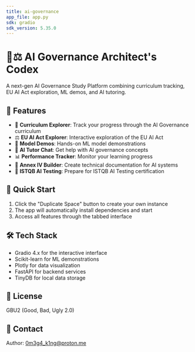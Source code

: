 ```yaml
---
title: ai-governance
app_file: app.py
sdk: gradio
sdk_version: 5.35.0
---
```

# 🧠⚖️ AI Governance Architect's Codex

A next-gen AI Governance Study Platform combining curriculum tracking, EU AI Act exploration, ML demos, and AI tutoring.

## 🌟 Features

- 📖 **Curriculum Explorer**: Track your progress through the AI Governance curriculum
- ⚖️ **EU AI Act Explorer**: Interactive exploration of the EU AI Act
- 🤖 **Model Demos**: Hands-on ML model demonstrations
- 🧠 **AI Tutor Chat**: Get help with AI governance concepts
- 📊 **Performance Tracker**: Monitor your learning progress
- 💼 **Annex IV Builder**: Create technical documentation for AI systems
- 🎯 **ISTQB AI Testing**: Prepare for ISTQB AI Testing certification

## 🚀 Quick Start

1. Click the "Duplicate Space" button to create your own instance
2. The app will automatically install dependencies and start
3. Access all features through the tabbed interface

## 🛠️ Tech Stack

- Gradio 4.x for the interactive interface
- Scikit-learn for ML demonstrations
- Plotly for data visualization
- FastAPI for backend services
- TinyDB for local data storage

## 📝 License

GBU2 (Good, Bad, Ugly 2.0)

## 🤝 Contact

Author: 0m3g4_k1ng@proton.me 